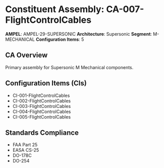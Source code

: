 # Constituent Assembly: CA-007-FlightControlCables

**AMPEL**: AMPEL-29-SUPERSONIC
**Architecture**: Supersonic
**Segment**: M-MECHANICAL
**Configuration Items**: 5

## CA Overview
Primary assembly for Supersonic M Mechanical components.

## Configuration Items (CIs)
- CI-001-FlightControlCables
- CI-002-FlightControlCables
- CI-003-FlightControlCables
- CI-004-FlightControlCables
- CI-005-FlightControlCables

## Standards Compliance
- FAA Part 25
- EASA CS-25
- DO-178C
- DO-254

